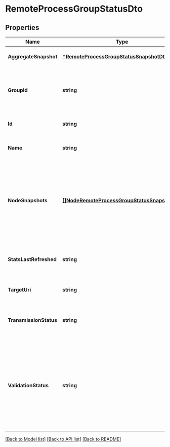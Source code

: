 # RemoteProcessGroupStatusDto

## Properties
Name | Type | Description | Notes
------------ | ------------- | ------------- | -------------
**AggregateSnapshot** | [***RemoteProcessGroupStatusSnapshotDto**](RemoteProcessGroupStatusSnapshotDTO.md) |  | [optional] [default to null]
**GroupId** | **string** | The unique ID of the process group that the Processor belongs to | [optional] [default to null]
**Id** | **string** | The unique ID of the Processor | [optional] [default to null]
**Name** | **string** | The name of the remote process group. | [optional] [default to null]
**NodeSnapshots** | [**[]NodeRemoteProcessGroupStatusSnapshotDto**](NodeRemoteProcessGroupStatusSnapshotDTO.md) | A status snapshot for each node in the cluster. If the NiFi instance is a standalone instance, rather than a cluster, this may be null. | [optional] [default to null]
**StatsLastRefreshed** | **string** | The time the status for the process group was last refreshed. | [optional] [default to null]
**TargetUri** | **string** | The URI of the target system. | [optional] [default to null]
**TransmissionStatus** | **string** | The transmission status of the remote process group. | [optional] [default to null]
**ValidationStatus** | **string** | Indicates whether the component is valid, invalid, or still in the process of validating (i.e., it is unknown whether or not the component is valid) | [optional] [default to null]

[[Back to Model list]](../README.md#documentation-for-models) [[Back to API list]](../README.md#documentation-for-api-endpoints) [[Back to README]](../README.md)

